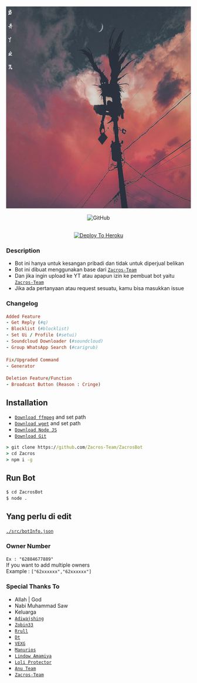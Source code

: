 
<p align="center">
  <img width="600" height="550" src="./ryuk.jpg">
</p>

<p align="center">
<div align="center">
<img alt="GitHub" src="https://img.shields.io/badge/SHINIGAMI BOT BY XstepAhead-636363?style=for-the-badge&logoColor=darkgreen"/>
<br><br>
</div>

<p align="center">
<a href="https://heroku.com/deploy?template=https://github.com/XstepAhead/Shinigami/"><img alt="Deploy To Heroku" src="https://www.herokucdn.com/deploy/button.svg"/></a>
</p>

### Description
* Bot ini hanya untuk kesangan pribadi dan tidak untuk diperjual belikan
* Bot ini dibuat menggunakan base dari [`Zacros-Team`](https://github.com/Zacros-Team)
* Dan jika ingin upload ke YT atau apapun izin ke pembuat bot yaitu [`Zacros-Team`](https://github.com/Zacros-Team)
* Jika ada pertanyaan atau request sesuatu, kamu bisa masukkan issue

### Changelog
```rb
Added Feature
- Get Reply (#q)
- Blocklist (#blocklist)
- Set Ui / Profile (#setui)
- Soundcloud Downloader (#soundcloud)
- Group WhatsApp Search (#carigrub)

Fix/Upgraded Command
- Generator

Deletion Feature/Function
- Broadcast Button (Reason : Cringe)
```

## Installation
* [`Download ffmpeg`](https://ffmpeg.org/download.html#build-windows) and set path
* [`Download wget`](https://eternallybored.org/misc/wget/releases/) and set path
* [`Download Node JS`](https://nodejs.org/en/download/)
* [`Download Git`](https://git-scm.com/downloads)
```cmd
> git clone https://github.com/Zacros-Team/ZacrosBot
> cd Zacros
> npm i -g
```

## Run Bot
```cmd
$ cd ZacrosBot
$ node .
```

## Yang perlu di edit
[`./src/botInfo.json`](./src/json/botInfo.json)

### Owner Number
  `Ex : "62884677889"`<br>
  If you want to add multiple owners<br>
   Example : `["62xxxxxx","62xxxxxx"]`

### Special Thanks To

* Allah | God
* Nabi Muhammad Saw
* Keluarga
* [`Adiwajshing`](https://github.com/adiwajshing/Baileys)
* [`Zobin33`](https://github.com/Zobin33)
* [`Rrull`](https://github.com/arl03)
* [`Dt`](https://github.com/Dete4)
* [`VEXG`](https://github.com/VEXG)
* [`Manurios`](http://wa.me/50377257600)
* [`Lindow Amamiya`](https://github.com/mccnlight) 
* [`Loli Protector`](https://github.com/Arya-was) 
* [`Anu Team`](https://chat.whatsapp.com/JMGFxm0SSEF9Ajm0MWJtzh) 
* [`Zacros-Team`](https://github.com/Zacros-Team)


